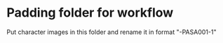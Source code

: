 # Padding folder for workflow
Put character images in this folder and rename it in format "-PASA001-1"